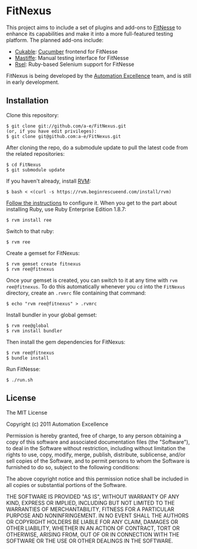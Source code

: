 FitNexus
========

This project aims to include a set of plugins and add-ons to [FitNesse](http://fitnesse.org/)
to enhance its capabilities and make it into a more full-featured testing platform. The
planned add-ons include:

- [Cukable](http://github.com/wapcaplet/cukable): [Cucumber](http://cukes.info)
  frontend for FitNesse
- [Mastiffe](http://github.com/Ken-g6/Mastiffe): Manual testing interface for FitNesse
- [Rsel](http://github.com/a-e/rsel): Ruby-based Selenium support for FitNesse

FitNexus is being developed by the [Automation Excellence](http://github.com/a-e) team, and
is still in early development.


Installation
------------

Clone this repository:

    $ git clone git://github.com/a-e/FitNexus.git
    (or, if you have edit privileges):
    $ git clone git@github.com:a-e/FitNexus.git

After cloning the repo, do a submodule update to pull the latest code from the
related repositories:

    $ cd FitNexus
    $ git submodule update

If you haven't already, install [RVM](http://www.beginrescueend.com):

    $ bash < <(curl -s https://rvm.beginrescueend.com/install/rvm)

[Follow the instructions](http://www.beginrescueend.com/rvm/install/) to configure it.
When you get to the part about installing Ruby, use Ruby Enterprise Edition 1.8.7:

    $ rvm install ree

Switch to that ruby:

    $ rvm ree

Create a gemset for FitNexus:

    $ rvm gemset create fitnexus
    $ rvm ree@fitnexus

Once your gemset is created, you can switch to it at any time with `rvm
ree@fitnexus`. To do this automatically whenever you `cd` into the `FitNexus`
directory, create an `.rvmrc` file containing that command:

    $ echo "rvm ree@fitnexus" > .rvmrc

Install bundler in your global gemset:

    $ rvm ree@global
    $ rvm install bundler

Then install the gem dependencies for FitNexus:

    $ rvm ree@fitnexus
    $ bundle install

Run FitNesse:

    $ ./run.sh


License
-------
The MIT License

Copyright (c) 2011 Automation Excellence

Permission is hereby granted, free of charge, to any person obtaining
a copy of this software and associated documentation files (the
"Software"), to deal in the Software without restriction, including
without limitation the rights to use, copy, modify, merge, publish,
distribute, sublicense, and/or sell copies of the Software, and to
permit persons to whom the Software is furnished to do so, subject to
the following conditions:

The above copyright notice and this permission notice shall be
included in all copies or substantial portions of the Software.

THE SOFTWARE IS PROVIDED "AS IS", WITHOUT WARRANTY OF ANY KIND,
EXPRESS OR IMPLIED, INCLUDING BUT NOT LIMITED TO THE WARRANTIES OF
MERCHANTABILITY, FITNESS FOR A PARTICULAR PURPOSE AND
NONINFRINGEMENT. IN NO EVENT SHALL THE AUTHORS OR COPYRIGHT HOLDERS BE
LIABLE FOR ANY CLAIM, DAMAGES OR OTHER LIABILITY, WHETHER IN AN ACTION
OF CONTRACT, TORT OR OTHERWISE, ARISING FROM, OUT OF OR IN CONNECTION
WITH THE SOFTWARE OR THE USE OR OTHER DEALINGS IN THE SOFTWARE.

